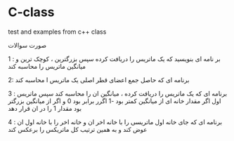 # C-class
test and examples from c++ class

صورت سوالات

1 : بر نامه ای بنویسید که یک ماتریس  را دریافت کرده سپس بزرگترین ، کوچک ترین و میانگین ماتریس را محاسبه کند

2: برنامه ای که حاصل جمع اعضای قطر اصلی یک ماتریس ا محاسبه کند

3 : برنامه ای که یک ماتریس را دریافت کرده ، میانگین ان را محاسبه کند سپس ماتریس اول اگر مقدار خانه ای از میانگین کمتر بود -1 اگرر برابر بود 0 و اگر از میانگین بزرگتر بود مقدار 1 را در ان قرار دهد

4 : برنامه ای که جای خانه اول ماتریسی را با خانه اخر ان و خانه اخر را با خانه اول ان عوض کند  و به همین ترتیب کل ماتریکس را برعکس کند

